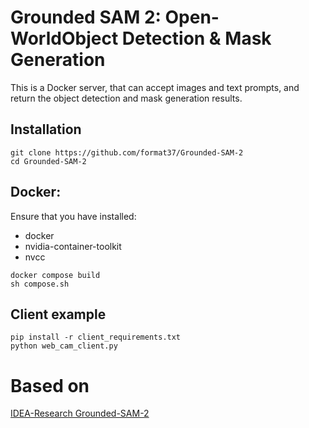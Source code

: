 # Grounded SAM 2: Open-WorldObject Detection & Mask Generation

This is a Docker server, that can accept images and text prompts, and return the object detection and mask generation results.

## Installation
```
git clone https://github.com/format37/Grounded-SAM-2
cd Grounded-SAM-2
```
## Docker:
Ensure that you have installed:
* docker  
* nvidia-container-toolkit  
* nvcc  
```
docker compose build
sh compose.sh
```

## Client example
```
pip install -r client_requirements.txt
python web_cam_client.py
```

# Based on
[IDEA-Research Grounded-SAM-2](https://github.com/IDEA-Research/Grounded-SAM-2)
